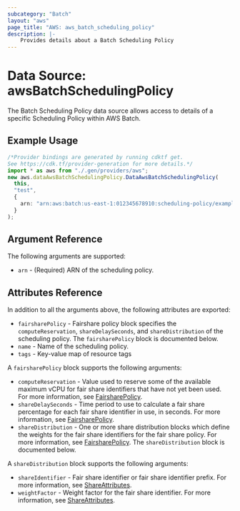 ```yaml
---
subcategory: "Batch"
layout: "aws"
page_title: "AWS: aws_batch_scheduling_policy"
description: |-
    Provides details about a Batch Scheduling Policy
---
```


# Data Source: awsBatchSchedulingPolicy

The Batch Scheduling Policy data source allows access to details of a specific Scheduling Policy within AWS Batch.

## Example Usage

```typescript
/*Provider bindings are generated by running cdktf get.
See https://cdk.tf/provider-generation for more details.*/
import * as aws from "./.gen/providers/aws";
new aws.dataAwsBatchSchedulingPolicy.DataAwsBatchSchedulingPolicy(
  this,
  "test",
  {
    arn: "arn:aws:batch:us-east-1:012345678910:scheduling-policy/example",
  }
);

```

## Argument Reference

The following arguments are supported:

* `arn` - (Required) ARN of the scheduling policy.

## Attributes Reference

In addition to all the arguments above, the following attributes are exported:

* `fairsharePolicy` - Fairshare policy block specifies the `computeReservation`, `shareDelaySeconds`, and `shareDistribution` of the scheduling policy. The `fairsharePolicy` block is documented below.
* `name` - Name of the scheduling policy.
* `tags` - Key-value map of resource tags

A `fairsharePolicy` block supports the following arguments:

* `computeReservation` - Value used to reserve some of the available maximum vCPU for fair share identifiers that have not yet been used. For more information, see [FairsharePolicy](https://docs.aws.amazon.com/batch/latest/APIReference/API_FairsharePolicy.html).
* `shareDelaySeconds` - Time period to use to calculate a fair share percentage for each fair share identifier in use, in seconds. For more information, see [FairsharePolicy](https://docs.aws.amazon.com/batch/latest/APIReference/API_FairsharePolicy.html).
* `shareDistribution` - One or more share distribution blocks which define the weights for the fair share identifiers for the fair share policy. For more information, see [FairsharePolicy](https://docs.aws.amazon.com/batch/latest/APIReference/API_FairsharePolicy.html). The `shareDistribution` block is documented below.

A `shareDistribution` block supports the following arguments:

* `shareIdentifier` - Fair share identifier or fair share identifier prefix. For more information, see [ShareAttributes](https://docs.aws.amazon.com/batch/latest/APIReference/API_ShareAttributes.html).
* `weightFactor` - Weight factor for the fair share identifier. For more information, see [ShareAttributes](https://docs.aws.amazon.com/batch/latest/APIReference/API_ShareAttributes.html).
